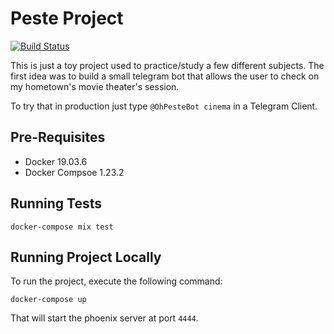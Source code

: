 # Peste Project

[![Build Status](https://travis-ci.org/ronualdo/peste.svg?branch=master)](https://travis-ci.org/ronualdo/peste)

This is just a toy project used to practice/study a few different subjects. The first
idea was to build a small telegram bot that allows the user to check on my hometown's
movie theater's session.

To try that in production just type `@OhPesteBot cinema` in a Telegram Client.

## Pre-Requisites

* Docker 19.03.6
* Docker Compsoe 1.23.2

## Running Tests

```
docker-compose mix test
```

## Running Project Locally

To run the project, execute the following command:

```
docker-compose up
```

That will start the phoenix server at port `4444`.

